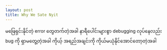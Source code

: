 ```yaml
---
layout: post
title: Why We Sate Nyit
---
```


မဖြေရှင်းနိုင်တဲ့ error တွေတက်တဲ့အခါ
နာရီပေါင်းများစွာ debugging လုပ်နေလည်း bug ကို ရှာမတွေ့တဲ့အခါ
ကိုယ့် အရည်အချင်းကို ကိုယ်မယုံနိုင်အောင်တော့တဲ့အခါ


